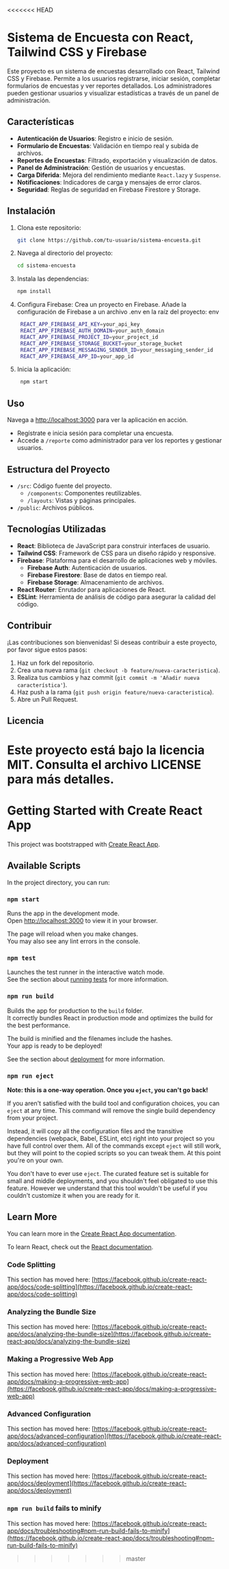 <<<<<<< HEAD
# Sistema de Encuesta con React, Tailwind CSS y Firebase

Este proyecto es un sistema de encuestas desarrollado con React, Tailwind CSS y Firebase. Permite a los usuarios registrarse, iniciar sesión, completar formularios de encuestas y ver reportes detallados. Los administradores pueden gestionar usuarios y visualizar estadísticas a través de un panel de administración.

## Características

- **Autenticación de Usuarios**: Registro e inicio de sesión.
- **Formulario de Encuestas**: Validación en tiempo real y subida de archivos.
- **Reportes de Encuestas**: Filtrado, exportación y visualización de datos.
- **Panel de Administración**: Gestión de usuarios y encuestas.
- **Carga Diferida**: Mejora del rendimiento mediante `React.lazy` y `Suspense`.
- **Notificaciones**: Indicadores de carga y mensajes de error claros.
- **Seguridad**: Reglas de seguridad en Firebase Firestore y Storage.

## Instalación

1. Clona este repositorio:
   ```sh
   git clone https://github.com/tu-usuario/sistema-encuesta.git
2. Navega al directorio del proyecto:
   ```sh
   cd sistema-encuesta
3. Instala las dependencias:
   ```sh
   npm install
4. Configura Firebase:
Crea un proyecto en Firebase.
Añade la configuración de Firebase a un archivo .env en la raíz del proyecto:
env
   ```sh
    REACT_APP_FIREBASE_API_KEY=your_api_key
    REACT_APP_FIREBASE_AUTH_DOMAIN=your_auth_domain
    REACT_APP_FIREBASE_PROJECT_ID=your_project_id
    REACT_APP_FIREBASE_STORAGE_BUCKET=your_storage_bucket
    REACT_APP_FIREBASE_MESSAGING_SENDER_ID=your_messaging_sender_id
    REACT_APP_FIREBASE_APP_ID=your_app_id

5. Inicia la aplicación:
   ```sh
    npm start

## Uso
Navega a [http://localhost:3000](http://localhost:3000) para ver la aplicación en acción.
- Regístrate e inicia sesión para completar una encuesta.
- Accede a `/reporte` como administrador para ver los reportes y gestionar usuarios.

## Estructura del Proyecto
- `/src`: Código fuente del proyecto.
  - `/components`: Componentes reutilizables.
  - `/layouts`: Vistas y páginas principales.
- `/public`: Archivos públicos.

## Tecnologías Utilizadas
- **React**: Biblioteca de JavaScript para construir interfaces de usuario.
- **Tailwind CSS**: Framework de CSS para un diseño rápido y responsive.
- **Firebase**: Plataforma para el desarrollo de aplicaciones web y móviles.
  - **Firebase Auth**: Autenticación de usuarios.
  - **Firebase Firestore**: Base de datos en tiempo real.
  - **Firebase Storage**: Almacenamiento de archivos.
- **React Router**: Enrutador para aplicaciones de React.
- **ESLint**: Herramienta de análisis de código para asegurar la calidad del código.

## Contribuir
¡Las contribuciones son bienvenidas! Si deseas contribuir a este proyecto, por favor sigue estos pasos:
1. Haz un fork del repositorio.
2. Crea una nueva rama (`git checkout -b feature/nueva-caracteristica`).
3. Realiza tus cambios y haz commit (`git commit -m 'Añadir nueva característica'`).
4. Haz push a la rama (`git push origin feature/nueva-caracteristica`).
5. Abre un Pull Request.

## Licencia
Este proyecto está bajo la licencia MIT. Consulta el archivo LICENSE para más detalles.
=======
# Getting Started with Create React App

This project was bootstrapped with [Create React App](https://github.com/facebook/create-react-app).

## Available Scripts

In the project directory, you can run:

### `npm start`

Runs the app in the development mode.\
Open [http://localhost:3000](http://localhost:3000) to view it in your browser.

The page will reload when you make changes.\
You may also see any lint errors in the console.

### `npm test`

Launches the test runner in the interactive watch mode.\
See the section about [running tests](https://facebook.github.io/create-react-app/docs/running-tests) for more information.

### `npm run build`

Builds the app for production to the `build` folder.\
It correctly bundles React in production mode and optimizes the build for the best performance.

The build is minified and the filenames include the hashes.\
Your app is ready to be deployed!

See the section about [deployment](https://facebook.github.io/create-react-app/docs/deployment) for more information.

### `npm run eject`

**Note: this is a one-way operation. Once you `eject`, you can't go back!**

If you aren't satisfied with the build tool and configuration choices, you can `eject` at any time. This command will remove the single build dependency from your project.

Instead, it will copy all the configuration files and the transitive dependencies (webpack, Babel, ESLint, etc) right into your project so you have full control over them. All of the commands except `eject` will still work, but they will point to the copied scripts so you can tweak them. At this point you're on your own.

You don't have to ever use `eject`. The curated feature set is suitable for small and middle deployments, and you shouldn't feel obligated to use this feature. However we understand that this tool wouldn't be useful if you couldn't customize it when you are ready for it.

## Learn More

You can learn more in the [Create React App documentation](https://facebook.github.io/create-react-app/docs/getting-started).

To learn React, check out the [React documentation](https://reactjs.org/).

### Code Splitting

This section has moved here: [https://facebook.github.io/create-react-app/docs/code-splitting](https://facebook.github.io/create-react-app/docs/code-splitting)

### Analyzing the Bundle Size

This section has moved here: [https://facebook.github.io/create-react-app/docs/analyzing-the-bundle-size](https://facebook.github.io/create-react-app/docs/analyzing-the-bundle-size)

### Making a Progressive Web App

This section has moved here: [https://facebook.github.io/create-react-app/docs/making-a-progressive-web-app](https://facebook.github.io/create-react-app/docs/making-a-progressive-web-app)

### Advanced Configuration

This section has moved here: [https://facebook.github.io/create-react-app/docs/advanced-configuration](https://facebook.github.io/create-react-app/docs/advanced-configuration)

### Deployment

This section has moved here: [https://facebook.github.io/create-react-app/docs/deployment](https://facebook.github.io/create-react-app/docs/deployment)

### `npm run build` fails to minify

This section has moved here: [https://facebook.github.io/create-react-app/docs/troubleshooting#npm-run-build-fails-to-minify](https://facebook.github.io/create-react-app/docs/troubleshooting#npm-run-build-fails-to-minify)
>>>>>>> master
